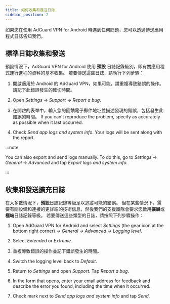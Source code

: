 ```yaml
---
title: 如何收集和發送日誌
sidebar_position: 2
---
```


如果您在使用 AdGuard VPN for Android 時遇到任何問題，您可以透過傳送應用程式日誌告知我們。

## 標準日誌收集和發送

預設情況下，AdGuard VPN for Android 使用 **預設** 日誌記錄級別，即有關應用程式運行進程的資料的基本收集。 若要傳送這些日誌，請執行下列步驟：

1. 開啟適用於 Android 的 AdGuard VPN，如果可能，請重複導致錯誤的操作。 請記下此錯誤發生的確切時間。

1. Open *Settings* → *Support* → *Report a bug*.

1. 在開啟的表單中，輸入您的回饋電子郵件地址並描述發現的錯誤，包括發生此錯誤的時間。 If you can’t reproduce the problem, specify as accurately as possible when it last occurred.

1. Check *Send app logs and system info*. Your logs will be sent along with the report.

:::note

You can also export and send logs manually. To do this, go to *Settings* → *General* → *Advanced* and tap *Export logs and system info*.

:::

## 收集和發送擴充日誌

在大多數情況下，**預設**日誌記錄等級足以追蹤可能的錯誤。 但在某些情況下，需要有關設備和連接的更詳細的技術信息，然後我們的支援團隊會要求您啟用**擴展**或**極端**日誌記錄等級。 若要傳送這些類型的日誌，請按照下列步驟操作：

1. Open AdGuard VPN for Android and select *Settings* (the gear icon at the bottom right corner) → *General* → *Advanced* → *Logging level*.

1. Select *Extended* or *Extreme*.

1. 重複導致錯誤的操作並記下錯誤發生的時間。

1. Switch the logging level back to *Default*.

1. Return to *Settings* and open *Support*. Tap *Report a bug*.

1. In the form that opens, enter your email address for feedback and describe the error you found, including the time when it occurred.

1. Check mark next to *Send app logs and system info* and tap *Send*.
